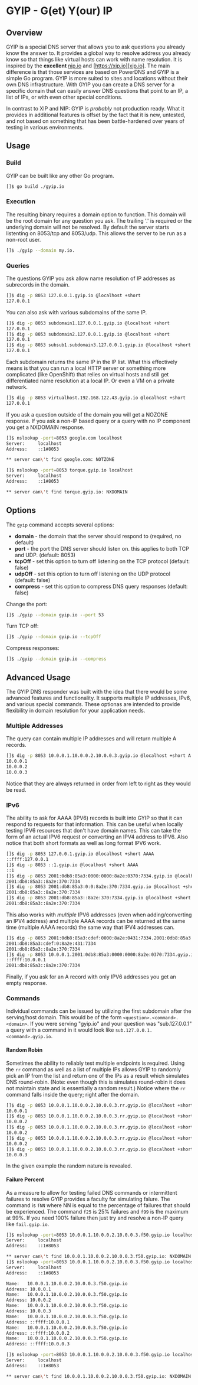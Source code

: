 # GYIP - G(et) Y(our) IP

## Overview
GYIP is a special DNS server that allows you to ask questions you already know the answer to. It provides a global way to resolve address you already know so that things like virtual hosts can work with name resolution. It is inspired by the **excellent** [nip.io](https://nip.io) and [https://xip.io][xip.io]. The main difference is that those services are based on PowerDNS and GYIP is a simple Go program. GYIP is more suited to sites and locations without their own DNS infrastructure. With GYIP you can create a DNS server for a specific domain that can easily answer DNS questions that point to an IP, a list of IPs, or with even other special conditions.

In contrast to XIP and NIP: GYIP is _probably_ not production ready. What it provides in additional features is offset by the fact that it is new, untested, and not based on something that has been battle-hardened over years of testing in various environments.

## Usage

### Build
GYIP can be built like any other Go program.
```bash
[]$ go build ./gyip.io
```

### Execution
The resulting binary requires a domain option to function. This domain will be the root domain for any question you ask. The trailing '.' is required or the underlying domain will not be resolved. By default the server starts listenting on 8053/tcp and 8053/udp. This allows the server to be run as a non-root user.
```bash
[]$ ./gyip --domain my.io.
```

### Queries
The questions GYIP you ask allow name resolution of IP addresses as subrecords in the domain.
```bash
[]$ dig -p 8053 127.0.0.1.gyip.io @localhost +short
127.0.0.1
```

You can also ask with various subdomains of the same IP.
```bash
[]$ dig -p 8053 subdomain1.127.0.0.1.gyip.io @localhost +short
127.0.0.1
[]$ dig -p 8053 subdomain2.127.0.0.1.gyip.io @localhost +short
127.0.0.1
[]$ dig -p 8053 subsub1.subdomain3.127.0.0.1.gyip.io @localhost +short
127.0.0.1
```

Each subdomain returns the same IP in the IP list. What this effectively means is that you can run a local HTTP server or something more complicated (like OpenShift) that relies on virtual hosts and still get differentiated name resolution at a local IP. Or even a VM on a private network.

```bash
[]$ dig -p 8053 virtualhost.192.168.122.43.gyip.io @localhost +short
127.0.0.1
```

If you ask a question outside of the domain you will get a NOZONE response. If you ask a non-IP based query or a query with no IP component you get a NXDOMAIN response.
```bash
[]$ nslookup -port=8053 google.com localhost
Server:		localhost
Address:	::1#8053

** server can\'t find google.com: NOTZONE

[]$ nslookup -port=8053 torque.gyip.io localhost
Server:		localhost
Address:	::1#8053

** server can\'t find torque.gyip.io: NXDOMAIN
```

## Options
The `gyip` command accepts several options:
* **domain** - the domain that the server should respond to (required, no default)
* **port** - the port the DNS server should listen on. this applies to both TCP and UDP. (default: 8053)
* **tcpOff** - set this option to turn off listening on the TCP protocol (default: false)
* **udpOff** - set this option to turn off listening on the UDP protocol (default: false)
* **compress** - set this option to compress DNS query responses (default: false)

Change the port:
```bash
[]$ ./gyip --domain gyip.io --port 53
```

Turn TCP off:
```bash
[]$ ./gyip --domain gyip.io --tcpOff
```

Compress responses:
```bash
[]$ ./gyip --domain gyip.io --compress
```

## Advanced Usage
The GYIP DNS responder was built with the idea that there would be some advanced features and functionality. It supports multiple IP addresses, IPv6, and various special commands. These optionas are intended to provide flexibility in domain resolution for your application needs.

### Multiple Addresses
The query can contain multiple IP addresses and will return multiple A records.
```bash
[]$ dig -p 8053 10.0.0.1.10.0.0.2.10.0.0.3.gyip.io @localhost +short A
10.0.0.1
10.0.0.2
10.0.0.3
```
Notice that they are always returned in order from left to right as they would be read.

### IPv6
The ability to ask for AAAA (IPV6) records is built into GYIP so that it can respond to requests for that information. This can be useful when locally testing IPV6 resources that don't have domain names. This can take the form of an actual IPV6 request _or_ converting an IPV4 address to IPV6. Also notice that both short formats as well as long format IPV6 work.

```bash
[]$ dig -p 8053 127.0.0.1.gyip.io @localhost +short AAAA
::ffff:127.0.0.1
[]$ dig -p 8053 ::1.gyip.io @localhost +short AAAA
::1
[]$ dig -p 8053 2001:0db8:85a3:0000:0000:8a2e:0370:7334.gyip.io @localhost +short AAAA
2001:db8:85a3::8a2e:370:7334
[]$ dig -p 8053 2001:db8:85a3:0:0:8a2e:370:7334.gyip.io @localhost +short AAAA
2001:db8:85a3::8a2e:370:7334
[]$ dig -p 8053 2001:db8:85a3::8a2e:370:7334.gyip.io @localhost +short AAAA
2001:db8:85a3::8a2e:370:7334
```

This also works with _multiple_ IPV6 addresses (even when adding/converting an IPV4 address) and multiple AAAA records can be returned at the same time (multiple AAAA records) the same way that IPV4 addresses can.
```bash
[]$ dig -p 8053 2001:0db8:85a3:cdef:0000:8a2e:0431:7334.2001:0db8:85a3:0000:0000:8a2e:0370:7334.gyip.io @localhost +short AAAA
2001:db8:85a3:cdef:0:8a2e:431:7334
2001:db8:85a3::8a2e:370:7334
[]$ dig -p 8053 10.0.0.1.2001:0db8:85a3:0000:0000:8a2e:0370:7334.gyip.io @localhost +short AAAA
::ffff:10.0.0.1
2001:db8:85a3::8a2e:370:7334
```

Finally, if you ask for an A record with only IPV6 addresses you get an empty response.

### Commands
Individual commands can be issued by utilizing the first subdomain after the serving/host domain. This would be of the form `<question>.<command>.<domain>`. If you were serving "gyip.io" and your question was "sub.127.0.0.1" a query with a command in it would look like `sub.127.0.0.1.<command>.gyip.io`.

#### Random Robin
Sometimes the ability to reliably test multiple endpoints is required. Using the `rr` command as well as a list of multiple IPs allows GYIP to randomly pick an IP from the list and return one of the IPs as a result which simulates DNS round-robin. (Note: even though this is simulates round-robin it does not maintain state and is essentially a random result.) Notice where the `rr` command falls inside the query; right after the domain.
```bash
[]$ dig -p 8053 10.0.0.1.10.0.0.2.10.0.0.3.rr.gyip.io @localhost +short A
10.0.0.1
[]$ dig -p 8053 10.0.0.1.10.0.0.2.10.0.0.3.rr.gyip.io @localhost +short A
10.0.0.2
[]$ dig -p 8053 10.0.0.1.10.0.0.2.10.0.0.3.rr.gyip.io @localhost +short A
10.0.0.2
[]$ dig -p 8053 10.0.0.1.10.0.0.2.10.0.0.3.rr.gyip.io @localhost +short A
10.0.0.2
[]$ dig -p 8053 10.0.0.1.10.0.0.2.10.0.0.3.rr.gyip.io @localhost +short A
10.0.0.3
```
In the given example the random nature is revealed.

#### Failure Percent
As a measure to allow for testing failed DNS commands or intermittent failures to resolve GYIP provides a faculty for simulating falure. The command is `fNN` where NN is equal to the percentage of failures that should be experienced. The command `f25` is 25% failures and `f99` is the maximum at 99%. If you need 100% failure then just try and resolve a non-IP query like `fail.gyip.io`.

```bash
[]$ nslookup -port=8053 10.0.0.1.10.0.0.2.10.0.0.3.f50.gyip.io localhost
Server:		localhost
Address:	::1#8053

** server can\'t find 10.0.0.1.10.0.0.2.10.0.0.3.f50.gyip.io: NXDOMAIN
[]$ nslookup -port=8053 10.0.0.1.10.0.0.2.10.0.0.3.f50.gyip.io localhost
Server:		localhost
Address:	::1#8053

Name:	10.0.0.1.10.0.0.2.10.0.0.3.f50.gyip.io
Address: 10.0.0.1
Name:	10.0.0.1.10.0.0.2.10.0.0.3.f50.gyip.io
Address: 10.0.0.2
Name:	10.0.0.1.10.0.0.2.10.0.0.3.f50.gyip.io
Address: 10.0.0.3
Name:	10.0.0.1.10.0.0.2.10.0.0.3.f50.gyip.io
Address: ::ffff:10.0.0.1
Name:	10.0.0.1.10.0.0.2.10.0.0.3.f50.gyip.io
Address: ::ffff:10.0.0.2
Name:	10.0.0.1.10.0.0.2.10.0.0.3.f50.gyip.io
Address: ::ffff:10.0.0.3

[]$ nslookup -port=8053 10.0.0.1.10.0.0.2.10.0.0.3.f50.gyip.io localhost
Server:		localhost
Address:	::1#8053

** server can\'t find 10.0.0.1.10.0.0.2.10.0.0.3.f50.gyip.io: NXDOMAIN
```
